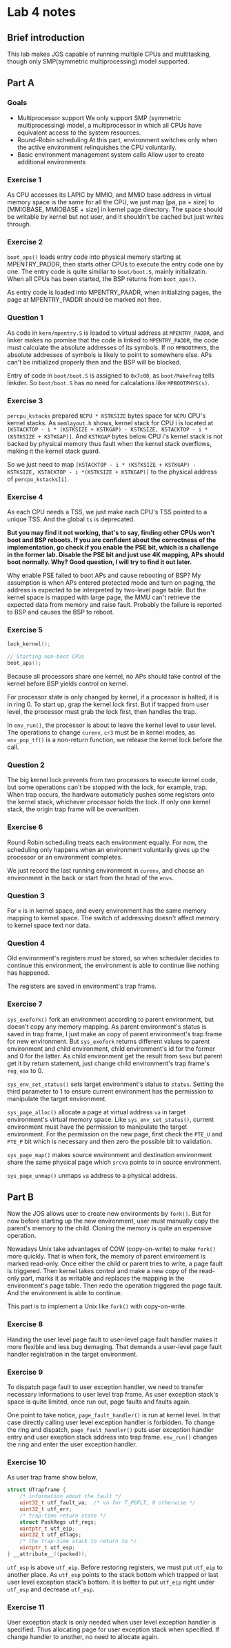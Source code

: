# Lab 4 notes

## Brief introduction

This lab makes JOS capable of running multiple CPUs and multitasking, though only SMP(symmetric multiprocessing) model supported.  

## Part A

### Goals

* Multiprocessor support
    We only support SMP (symmetric multiprocessing) model, a multiprocessor in which all CPUs have equivalent access to the system resources.
* Round-Robin scheduling
    At this part, environment switches only when the active environment relinquishes the CPU voluntarily.
* Basic environment management system calls
    Allow user to create additional environments

### Exercise 1

As CPU accesses its LAPIC by MMIO, and MMIO base address in virtual memory space is the same for all the CPU, we just map [pa, pa + size] to [MMIOBASE, MMIOBASE + size] in kernel page directory. The space should be writable by kernel but not user, and it shouldn't be cached but just writes through.

### Exercise 2

`boot_aps()` loads entry code into physical memory starting at MPENTRY_PADDR, then starts other CPUs to execute the entry code one by one. 
The entry code is quite similiar to `boot/boot.S`, mainly initializatin. 
When all CPUs has been started, the BSP returns from `boot_aps()`.

As entry code is loaded into MPENTRY_PAADR, when initializing pages, the page at MPENTRY_PADDR should be marked not free.

### Question 1

As code in `kern/mpentry.S` is loaded to virtual address at `MPENTRY_PADDR`, and linker makes no promise that the code is linked to `MPENTRY_PADDR`, the code must calculate the absolute addresses of its symbols. 
If no `MPBOOTPHYS`, the absolute addresses of symbols is likely to point to somewhere else. APs can't be initialized properly then and the BSP will be blocked.

Entry of code in `boot/boot.S` is assigned to `0x7c00`, as `boot/Makefrag` tells linkder. So `boot/boot.S` has no need for calcalations like `MPBOOTPHYS(s)`.

### Exercise 3

`percpu_kstacks` prepared `NCPU * KSTKSIZE` bytes space for `NCPU` CPU's kernel stacks. 
As `memlayout.h` shows, kernel stack for CPU i is located at `[KSTACKTOP - i * (KSTKSIZE + KSTKGAP) - KSTKSIZE, KSTACKTOP - i *(KSTKSIZE + KSTKGAP)]`. And `KSTKGAP` bytes below CPU i's kernel stack is not backed by physical memory thus fault when the kernel stack overflows, making it the kernel stack guard.

So we just need to map `[KSTACKTOP - i * (KSTKSIZE + KSTKGAP) - KSTKSIZE, KSTACKTOP - i *(KSTKSIZE + KSTKGAP)]` to the physical address of `percpu_kstacks[i]`.

### Exercise 4

As each CPU needs a TSS, we just make each CPU's TSS pointed to a unique TSS. And the global `ts` is deprecated.

__But you may find it not working, that's to say, finding other CPUs won't boot and BSP reboots. If you are confident about the correctness of the implementation, go check if you enable the PSE bit, which is a challenge in the former lab. Disable the PSE bit and just use 4K mapping, APs should boot normally. Why? Good question, I will try to find it out later.__

Why enable PSE failed to boot APs and cause rebooting of BSP? My assumption is when APs entered protected mode and turn on paging, the address is expected to be interpreted by two-level page table. But the kernel space is mapped with large page, the MMU can't retrieve the expected data from memory and raise fault. Probably the failure is reported to BSP and causes the BSP to reboot.

### Exercise 5

```C
lock_kernel();

// Starting non-boot CPUs
boot_aps();
```

Because all processors share one kernel, no APs should take control of the kernel before BSP yields control on kernel. 

For processor state is only changed by kernel, if a processor is halted, it is in ring 0. To start up, grap the kernel lock first.
But if trapped from user level, the processor must grab the lock first, then handles the trap.

In `env_run()`, the processor is about to leave the kernel level to user level. 
The operations to change `curenv`, `cr3` must be in kernel modes, as `env_pop_tf()` is a non-return function, we release the kernel lock before the call.

### Question 2

The big kernel lock prevents from two processors to execute kernel code, but some operations can't be stopped with the lock, for example, trap. When trap occurs, the hardware automaticly pushes some registers onto the kernel stack, whichever processor holds the lock. If only one kernel stack, the origin trap frame will be overwritten.

### Exercise 6

Round Robin scheduling treats each environment equally. For now, the scheduling only happens when an environment voluntarily gives up the processor or an environment completes.

We just record the last running environment in `curenv`, and choose an environment in the back or start from the head of the `envs`.

### Question 3

For `e` is in kernel space, and every environment has the same memory mapping to kernel space. The switch of addressing doesn't affect memory to kernel space text nor data.

### Question 4

Old environment's registers must be stored, so when scheduler decides to continue this environment, the environment is able to continue like nothing has happened.

The registers are saved in environment's trap frame.

### Exercise 7 

`sys_exofork()` fork an environment according to parent environment, but doesn't copy any memory mapping. As parent environment's status is saved in trap frame, I just make an copy of parent environment's trap frame for new environment. 
But `sys_exofork` returns different values to parent environment and child environment, child environment's id for the former and 0 for the latter. As child environment get the result from `$eax` but parent get it by return statement, just change child environment's trap frame's `reg_eax` to 0.

`sys_env_set_status()` sets target environment's status to `status`. Setting the third parameter to 1 to ensure current environment has the permission to manipulate the target environment.

`sys_page_alloc()` allocate a page at virtual address `va` in target environment's virtual memory space. Like `sys_env_set_status()`, current environment must have the permission to manipulate the target environment. 
For the permission on the new page, first check the `PTE_U` and `PTE_P` bit which is necessary and then zero the possible bit to validation.

`sys_page_map()` makes source environment and destination environment share the same physical page which `srcva` points to in source environment.

`sys_page_unmap()` unmaps `va` address to a physical address.

## Part B

Now the JOS allows user to create new environments by `fork()`. But for now before starting up the new environment, user must manually copy the parent's memory to the child. Cloning the memory is quite an expensive operation. 

Nowadays Unix take advantages of COW (copy-on-write) to make `fork()` more quickly. 
That is when fork, the memory of parent environment is marked read-only. Once either the child or parent tries to write, a page fault is triggered. Then kernel takes control and make a new copy of the read-only part, marks it as writable and replaces the mapping in the environment's page table. 
Then redo the operation triggered the page fault.
And the environment is able to continue.

This part is to implement a Unix like `fork()` with copy-on-write.

### Exercise 8

Handing the user level page fault to user-level page fault handler makes it more flexible and less bug demaging. That demands a user-level page fault handler registration in the target environment.

### Exercise 9

To dispatch page fault to user exception handler, we need to transfer necessary informations to user level trap frame. As user exception stack's space is quite limited, once run out, page faults and faults again.

One point to take notice, `page_fault_handler()` is run at kernel level. In that case directly calling user level exception handler is forbidden. 
To change the ring and dispatch, `page_fault_handler()` puts user exception handler entry and user exeption stack address into trap frame. `env_run()` changes the ring and enter the user exception handler.

### Exercise 10

As user trap frame show below, 

```C
struct UTrapframe {
	/* information about the fault */
	uint32_t utf_fault_va;	/* va for T_PGFLT, 0 otherwise */
	uint32_t utf_err;
	/* trap-time return state */
	struct PushRegs utf_regs;
	uintptr_t utf_eip;
	uint32_t utf_eflags;
	/* the trap-time stack to return to */
	uintptr_t utf_esp;
} __attribute__((packed));
```

`utf_esp` is above `utf_eip`. Before restoring registers, we must put `utf_eip` to another place. 
As `utf_esp` points to the stack bottom which trapped or last user level exception stack's bottom. It is better to put `utf_eip` right under `utf_esp` and decrease `utf_esp`.

### Exercise 11

User exception stack is only needed when user level exception handler is specified. Thus allocating page for user exception stack when specified. 
If change handler to another, no need to allocate again.